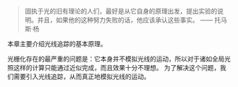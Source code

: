 > 固执于光的旧有理论的人们，最好是从它自身的原理出发，提出实验的说明。并且，如果他的这种努力失败的话，他应该承认这些事实。 —— 托马斯·杨

本章主要介绍光线追踪的基本原理。

光栅化存在的最严重的问题是：它本身并不模拟光线的运动，所以对于诸如全局光照这样的计算只能通过近似完成，而且效果十分不理想。
为了解决这个问题，我们需要引入光线追踪，从而真正地模拟光线的运动。